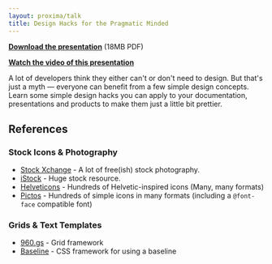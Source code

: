 ```yaml
---
layout: proxima/talk
title: Design Hacks for the Pragmatic Minded
---
```


<script src="http://speakerdeck.com/embed/4d8b7a80575308709d000002.js?size=preview"></script>

**[Download the presentation](/talks/designhacks/designhacks.pdf)** (18MB PDF)

**[Watch the video of this presentation](http://confreaks.net/videos/522-roa2011-design-hacks-for-the-pragmatic-minded)**

A lot of developers think they either can't or don't need to design. But that's just a myth — everyone can benefit from a few simple design concepts. Learn some simple design hacks you can apply to your documentation, presentations and products to make them just a little bit prettier.

## References

### Stock Icons & Photography

* [Stock Xchange](http://sxc.hu) - A lot of free(ish) stock photography.
* [iStock](http://istockphoto.com) - Huge stock resource.
* [Helveticons](http://helveticons.ch) - Hundreds of Helvetic-inspired icons (Many, many formats)
* [Pictos](http://pictos.drewwilson.com/) - Hundreds of simple icons in many formats (including a `@font-face` compatible font)

### Grids & Text Templates

* [960.gs](http://960.gs) - Grid framework
* [Baseline](http://baselinecss.com/) - CSS framework for using a baseline